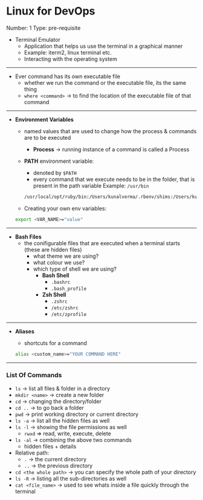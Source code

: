 # Linux for DevOps

Number: 1
Type: pre-requisite

- Terminal Emulator
    - Application that helps us use the terminal in a graphical manner
    - Example: iterm2, linux terminal etc.
    - Interacting with the operating system

---

- Ever command has its own executable file
    - whether we run the command or the executable file, its the same thing
    - `where <command>` → to find the location of the executable file of that command

---

- **Environment Variables**
    - named values that are used to change how the process & commands are to be executed
        - **Process** → running instance of a command is called a Process
    - **PATH** environment variable:
        - denoted by `$PATH`
        - every command that we execute needs to be in the folder, that is present in the path variable
        Example: `/usr/bin`
        
        ```bash
        /usr/local/opt/ruby/bin:/Users/kunalverma/.rbenv/shims:/Users/kunalverma/.gem/ruby/3.0.0/bin:/usr/local/opt/openssl@3/bin:/Users/kunalverma/.gem/ruby/3.0.0/bin:/usr/local/mysql/bin:/opt/local/bin:/opt/local/sbin:/usr/local/bin:/usr/bin:/bin:/usr/sbin:/sbin:/Applications/VMware Fusion.app/Contents/Public:/Users/kunalverma/.fig/bin:/Users/kunalverma/.local/bin:/Applications/apache-maven-3.8.4/bin
        ```
        
    - Creating your own env variables:
    
    ```bash
    export <VAR_NAME>="value"
    ```
    

---

- **Bash Files**
    - the conifigurable files that are executed when a terminal starts (these are hidden files)
        - what theme we are using?
        - what colour we use?
        - which type of shell we are using?
            - **Bash Shell**
                - `.bashrc`
                - `.bash_profile`
            - **Zsh Shell**
                - `.zshrc`
                - `/etc/zshrc`
                - `/etc/zprofile`

---

- **Aliases**
    - shortcuts for a command
    
    ```bash
    alias <custom_name>="YOUR COMMAND HERE"
    ```
    

---

### List Of Commands

- `ls` → list all files & folder in a directory
- `mkdir <name>` → create a new folder
- `cd` → changing the directory/folder
- `cd ..` → to go back a folder
- `pwd` → print working directory or current directory
- `ls -a` → list all the hidden files as well
- `ls -l` → showing the file permissions as well
    - `rwxd` ⇒ read, write, execute, delete
- `ls -al` → combining the above two commands
    - hidden files + details
- Relative path:
    - `.` → the current directory
    - `..` → the previous directory
- `cd <the whole path>` → you can specify the whole path of your directory
- `ls -R` → listing all the sub-directories as well
- `cat <file_name>` → used to see whats inside a file quickly through the terminal